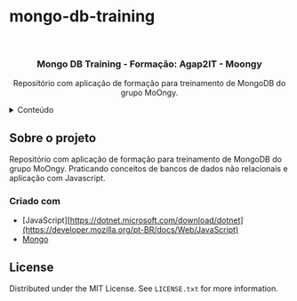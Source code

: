 # mongo-db-training

<div id="top"></div>
<br />
  <h3 align="center">Mongo DB Training - Formação: Agap2IT - Moongy</h3>

  <p align="center">
   Repositório com aplicação de formação para treinamento de MongoDB do grupo MoOngy.
  </p>
</div>



<!-- TABLE OF CONTENTS -->
<details>
  <summary>Conteúdo</summary>
  <ol>
    </li>
    <li>
      <a href="#getting-started">Sobre o Projeto</a>
      <ul>
        <li><a href="#prerequisites">Criado com</a></li>
      </ul>
      <ul>
        <li><a href="#prerequisites">Pré Requisitos</a></li>
      </ul>
      <ul>
        <li><a href="#prerequisites">Licença</a></li>
      </ul>
  </ol>
</details>

<!-- ABOUT THE PROJECT -->
## Sobre o projeto

Repositório com aplicação de formação para treinamento de MongoDB do grupo MoOngy. Praticando conceitos de bancos de dados não relacionais e aplicação com Javascript. 

### Criado com

* [JavaScript][https://dotnet.microsoft.com/download/dotnet](https://developer.mozilla.org/pt-BR/docs/Web/JavaScript)
* [Mongo](https://www.mongodb.com/cloud/atlas/lp/try2?utm_content=rlsavisitor&utm_source=google&utm_campaign=gs_americas_rlsamultirest_search_core_brand_atlas_desktop_rlsa&utm_term=mongodb&utm_medium=cpc_paid_search&utm_ad=e&utm_ad_campaign_id=14412646314&adgroup=131761122172&gclid=Cj0KCQjwwJuVBhCAARIsAOPwGAQl30ks4SZOf_Qxw_TFpVNRlw14fMBT2K6h1gUlzEFXWSXdnm5AEJIaAijWEALw_wcB)


<!-- LICENSE -->
## License

Distributed under the MIT License. See `LICENSE.txt` for more information.

